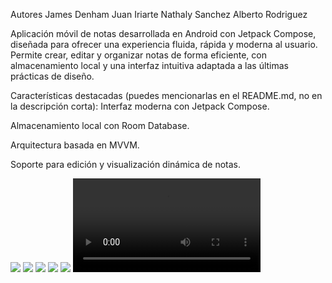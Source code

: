 Autores
James Denham
Juan Iriarte
Nathaly Sanchez
Alberto Rodriguez


Aplicación móvil de notas desarrollada en Android con Jetpack Compose, diseñada para ofrecer una experiencia fluida, rápida y moderna al usuario. Permite crear, editar y organizar notas de forma eficiente, con almacenamiento local y una interfaz intuitiva adaptada a las últimas prácticas de diseño.

Características destacadas (puedes mencionarlas en el README.md, no en la descripción corta):
Interfaz moderna con Jetpack Compose.

Almacenamiento local con Room Database.

Arquitectura basada en MVVM.

Soporte para edición y visualización dinámica de notas.


![](https://github.com/JamesYerikDenham/SemestralMenuRestaurante/blob/master/ImagenGit1.jpeg)
![](https://github.com/JamesYerikDenham/SemestralMenuRestaurante/blob/master/ImagenGit2.jpeg)
![](https://github.com/JamesYerikDenham/SemestralMenuRestaurante/blob/master/ImagenGit3.jpeg)
![](https://github.com/JamesYerikDenham/SemestralMenuRestaurante/blob/master/ImagenGit4.jpeg)
![](https://github.com/JamesYerikDenham/SemestralMenuRestaurante/blob/master/ImagenGit5.jpeg)
![](https://github.com/JamesYerikDenham/SemestralMenuRestaurante/blob/master/VideoGithub.mp4)
